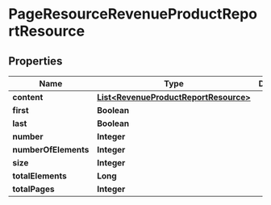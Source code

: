 
# PageResourceRevenueProductReportResource

## Properties
Name | Type | Description | Notes
------------ | ------------- | ------------- | -------------
**content** | [**List&lt;RevenueProductReportResource&gt;**](RevenueProductReportResource.md) |  |  [optional]
**first** | **Boolean** |  |  [optional]
**last** | **Boolean** |  |  [optional]
**number** | **Integer** |  |  [optional]
**numberOfElements** | **Integer** |  |  [optional]
**size** | **Integer** |  |  [optional]
**totalElements** | **Long** |  |  [optional]
**totalPages** | **Integer** |  |  [optional]



